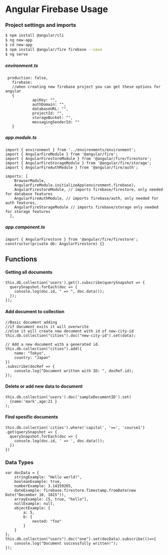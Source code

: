 # Angular Firebase Usage
### Project settings and imports
```sh
$ npm install @angular/cli
$ ng new-app
$ cd new-app
$ npm install @angular/fire firebase --save
$ ng serve
```
##### environment.ts

     production: false,
       firebase: 
       //when creating new firebase project you can get these options for angular
       {
                apiKey: "",
                authDomain: "",
                databaseURL: "",
                projectId: "",
                storageBucket: "",
                messagingSenderId: ""
       }
   
##### app.module.ts
    import { environment } from '../environments/environment';
    import { AngularFireModule } from '@angular/fire';
    import { AngularFirestoreModule } from '@angular/fire/firestore';
    import { AngularFireStorageModule } from '@angular/fire/storage';
    import { AngularFireAuthModule } from '@angular/fire/auth';
    
    imports: [
        BrowserModule,
        AngularFireModule.initializeApp(environment.firebase),
        AngularFirestoreModule, // imports firebase/firestore, only needed for database features
        AngularFireAuthModule, // imports firebase/auth, only needed for auth features,
        AngularFireStorageModule // imports firebase/storage only needed for storage features
      ],
       
##### app.component.ts
    import { AngularFirestore } from '@angular/fire/firestore';
    constructor(private db: AngularFirestore) {}
## Functions
#### Getting all documents
    this.db.collection('users').get().subscribe(querySnapshot => {
      querySnapshot.forEach(doc => {
        console.log(doc.id, " => ", doc.data());
      });
    }); 
#### Add document to collection
    //Basic document adding
    //if document exits it will overwrite 
    //else it will create new document with id of new-city-id
    this.db.collection("cities").doc("new-city-id").set(data);
    
    // Add a new document with a generated id.
    this.db.collection("cities").add({
        name: "Tokyo",
        country: "Japan"
    })
    .subscribe(docRef => {
        console.log("Document written with ID: ", docRef.id);
    });
#### Delete or add new data to document
    this.db.collection('users').doc('sampleDocumentID').set(
      {name:'mark',age:21 }    
    );
#### Find spesific documents
    this.db.collection('cities').where('capital', '==', 'course1')
    .get(querySnapshot => {
      querySnapshot.forEach(doc => {
        console.log(doc.id, ' => ', doc.data());
      })
    })
### Data Types
    var docData = {
        stringExample: "Hello world!",
        booleanExample: true,
        numberExample: 3.14159265,
        dateExample: firebase.firestore.Timestamp.fromDate(new Date("December 10, 1815")),
        arrayExample: [5, true, "hello"],
        nullExample: null,
        objectExample: {
            a: 5,
            b: {
                nested: "foo"
            }
        }
    };
    this.db.collection("users").doc("one").set(docData).subscribe(()=>{
        console.log("Document successfully written!");
    });


